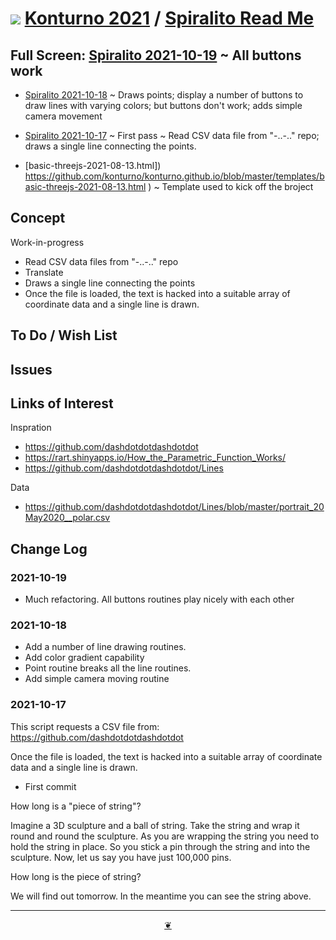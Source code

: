 # [![](https://pushme-pullyou.github.io/tootoo-2021/lib/assets/icons/mark-github.svg )](https://github.com/konturno/konturno.github.io/ "Source code on GitHub" ) [Konturno 2021]( https://konturno.github.io/ "Home page" )  / [Spiralito Read Me]( https://konturno.github.io/sandbox/spiralito/readme.html)


<!--@@@
<div class=iframe-resize ><iframe src=https://konturno.github.io/sandbox/spiralito/ height=100% width=100% ></iframe></div>
_"Spiralito" in a resizable window. One finger to rotate. Two to zoom._
@@@-->

## Full Screen:  [Spiralito 2021-10-19]( https://konturno.github.io/sandbox/spiralito/r-2021-10-19/spiralito.html ) ~ All buttons work

* [Spiralito 2021-10-18]( https://konturno.github.io/sandbox/spiralito/r-2021-10-18/spiralito.html ) ~ Draws points; display a number of buttons to draw lines with varying colors;  but buttons don't work; adds simple camera movement


* [Spiralito 2021-10-17]( https://konturno.github.io/sandbox/spiralito/r-2021-10-17/spiralito.html ) ~ First pass ~ Read CSV data file from "-..-.." repo; draws a single line connecting the points.

* [basic-threejs-2021-08-13.html]) https://github.com/konturno/konturno.github.io/blob/master/templates/basic-threejs-2021-08-13.html ) ~ Template used to kick off the broject

## Concept

Work-in-progress

* Read CSV data files from "-..-.." repo
* Translate
* Draws a single line connecting the points
* Once the file is loaded, the text is hacked into a suitable array of coordinate data and a single line is drawn.


## To Do / Wish List


## Issues


## Links of Interest

Inspration

* https://github.com/dashdotdotdashdotdot
* https://rart.shinyapps.io/How_the_Parametric_Function_Works/
* https://github.com/dashdotdotdashdotdot/Lines

Data
* https://github.com/dashdotdotdashdotdot/Lines/blob/master/portrait_20May2020__polar.csv

## Change Log

### 2021-10-19

* Much refactoring. All buttons routines play nicely with each other


### 2021-10-18

* Add a number of line drawing routines.
* Add color gradient capability
* Point routine breaks all the line routines.
* Add simple camera moving routine


### 2021-10-17

This script requests a CSV file from: https://github.com/dashdotdotdashdotdot

Once the file is loaded, the text is hacked into a suitable array of coordinate data and a single line is drawn.

* First commit

How long is a "piece of string"?

Imagine a 3D sculpture and a ball of string. Take the string and wrap it round and round the sculpture. As you are wrapping the string you need to hold the string in place. So you stick a pin through the string and into the sculpture. Now, let us say you have just 100,000 pins.

How long is the piece of string?

We will find out tomorrow. In the meantime you can see the string above.


***

<center title="Hello! Click me to go up to the top" ><a class=aDingbat href=javascript:window.scrollTo(0,0);> ❦ </a></center>
